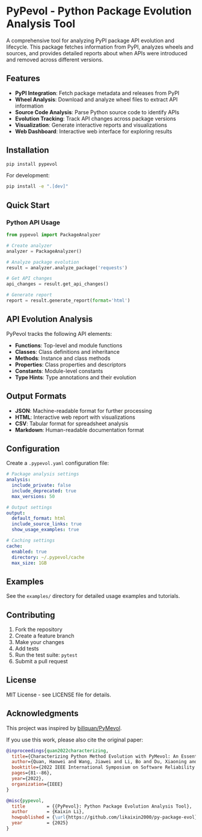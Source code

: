 # PyPevol - Python Package Evolution Analysis Tool

A comprehensive tool for analyzing PyPI package API evolution and lifecycle. This package fetches information from PyPI, analyzes wheels and sources, and provides detailed reports about when APIs were introduced and removed across different versions.

## Features

- **PyPI Integration**: Fetch package metadata and releases from PyPI
- **Wheel Analysis**: Download and analyze wheel files to extract API information
- **Source Code Analysis**: Parse Python source code to identify APIs
- **Evolution Tracking**: Track API changes across package versions
- **Visualization**: Generate interactive reports and visualizations
- **Web Dashboard**: Interactive web interface for exploring results

## Installation

```bash
pip install pypevol
```

For development:
```bash
pip install -e ".[dev]"
```

## Quick Start

### Python API Usage

```python
from pypevol import PackageAnalyzer

# Create analyzer
analyzer = PackageAnalyzer()

# Analyze package evolution
result = analyzer.analyze_package('requests')

# Get API changes
api_changes = result.get_api_changes()

# Generate report
report = result.generate_report(format='html')
```

## API Evolution Analysis

PyPevol tracks the following API elements:

- **Functions**: Top-level and module functions
- **Classes**: Class definitions and inheritance
- **Methods**: Instance and class methods
- **Properties**: Class properties and descriptors
- **Constants**: Module-level constants
- **Type Hints**: Type annotations and their evolution

## Output Formats

- **JSON**: Machine-readable format for further processing
- **HTML**: Interactive web report with visualizations
- **CSV**: Tabular format for spreadsheet analysis
- **Markdown**: Human-readable documentation format

## Configuration

Create a `.pypevol.yaml` configuration file:

```yaml
# Package analysis settings
analysis:
  include_private: false
  include_deprecated: true
  max_versions: 50

# Output settings
output:
  default_format: html
  include_source_links: true
  show_usage_examples: true

# Caching settings
cache:
  enabled: true
  directory: ~/.pypevol/cache
  max_size: 1GB
```

## Examples

See the `examples/` directory for detailed usage examples and tutorials.

## Contributing

1. Fork the repository
2. Create a feature branch
3. Make your changes
4. Add tests
5. Run the test suite: `pytest`
6. Submit a pull request

## License

MIT License - see LICENSE file for details.

## Acknowledgments

This project was inspired by [billquan/PyMevol](https://github.com/billquan/PyMevol).

If you use this work, please also cite the original paper:

```bibtex
@inproceedings{quan2022characterizing,
  title={Characterizing Python Method Evolution with PyMevol: An Essential Step Towards Enabling Reliable Software Systems},
  author={Quan, Haowei and Wang, Jiawei and Li, Bo and Du, Xiaoning and Liu, Kui and Li, Li},
  booktitle={2022 IEEE International Symposium on Software Reliability Engineering Workshops (ISSREW)},
  pages={81--86},
  year={2022},
  organization={IEEE}
}

@misc{pypevol,
  title        = {{PyPevol}: Python Package Evolution Analysis Tool},
  author       = {Kaixin Li},
  howpublished = {\url{https://github.com/likaixin2000/py-package-evol}},
  year         = {2025}
}
```

